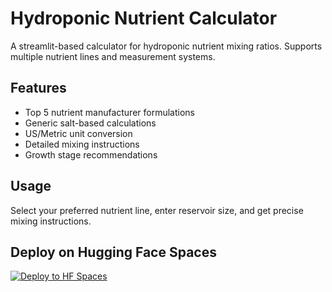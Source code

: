 # Hydroponic Nutrient Calculator

A streamlit-based calculator for hydroponic nutrient mixing ratios. Supports multiple nutrient lines and measurement systems.

## Features
- Top 5 nutrient manufacturer formulations
- Generic salt-based calculations
- US/Metric unit conversion
- Detailed mixing instructions
- Growth stage recommendations

## Usage
Select your preferred nutrient line, enter reservoir size, and get precise mixing instructions.

## Deploy on Hugging Face Spaces
[![Deploy to HF Spaces](https://huggingface.co/datasets/huggingface/badges/raw/main/open-in-hf-spaces-sm.svg)](https://huggingface.co/spaces/sp103107/canna_calc) 
